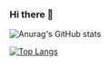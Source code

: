 ### Hi there 👋
![Anurag's GitHub stats](https://github-readme-stats.vercel.app/api?username=airan04&show_icons=true&theme=radical)


[![Top Langs](https://github-readme-stats.vercel.app/api/top-langs/?username=airan04&layout=compact)](https://github.com/airan04/github-readme-stats)
<!--
**airan04/airan04** is a ✨ _special_ ✨ repository because its `README.md` (this file) appears on your GitHub profile.

Here are some ideas to get you started:

- 🔭 I’m currently working on ...
- 🌱 I’m currently learning ...
- 👯 I’m looking to collaborate on ...
- 🤔 I’m looking for help with ...
- 💬 Ask me about ...
- 📫 How to reach me: ...
- 😄 Pronouns: ...
- ⚡ Fun fact: ...
-->

